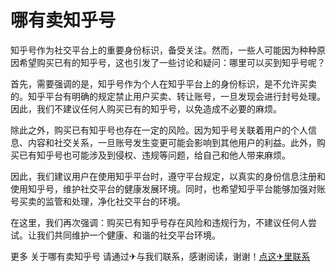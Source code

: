 # 哪有卖知乎号

知乎号作为社交平台上的重要身份标识，备受关注。然而，一些人可能因为种种原因希望购买已有的知乎号，这也引发了一些讨论和疑问：哪里可以买到知乎号呢？

首先，需要强调的是，知乎号作为个人在知乎平台上的身份标识，是不允许买卖的。知乎平台有明确的规定禁止用户买卖、转让账号，一旦发现会进行封号处理。因此，我们不建议任何人购买已有的知乎号，以免造成不必要的麻烦。

除此之外，购买已有知乎号也存在一定的风险。因为知乎号关联着用户的个人信息、内容和社交关系，一旦账号发生变更可能会影响到其他用户的利益。此外，购买已有知乎号也可能涉及到侵权、违规等问题，给自己和他人带来麻烦。

因此，我们建议用户在使用知乎平台时，遵守平台规定，以真实的身份信息注册和使用知乎号，维护社交平台的健康发展环境。同时，也希望知乎平台能够加强对账号买卖的监管和处理，净化社交平台的环境。

在这里，我们再次强调：购买已有知乎号存在风险和违规行为，不建议任何人尝试。让我们共同维护一个健康、和谐的社交平台环境。

更多 关于哪有卖知乎号 请通过✈与我们联系，感谢阅读，谢谢！[点这✈里联系](https://a.k02.cc)